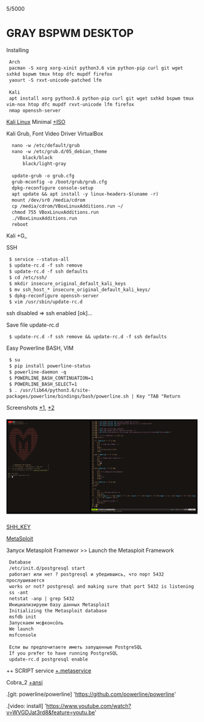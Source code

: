 
5/5000

GRAY BSPWM DESKTOP
====
Installing

     Arch
     pacman -S xorg xorg-xinit python3.6 vim python-pip curl git wget sxhkd bspwm tmux htop dfc mupdf firefox
     yaourt -S rxvt-unicode-patched lfm
     
     Kali
     apt install xorg python3.6 python-pip curl git wget sxhkd bspwm tmux vim-nox htop dfc mupdf rxvt-unicode lfm firefox
     nmap openssh-server
     

[Kali Linux](https://www.kali.org/) Minimal [+ISO](https://docs.kali.org/installation/kali-linux-network-mini-iso-install)

Kali Grub, Font Video Driver VirtualBox
      
      nano -w /etc/default/grub 
      nano -w /etc/grub.d/05_debian_theme
          black/black
          black/light-gray
          
      update-grub -o grub.cfg
      grub-mconfig -o /boot/grub/grub.cfg
      dpkg-reconfigure console-setup
      apt update && apt install -y linux-headers-$(uname -r)
      mount /dev/sr0 /media/cdrom
      cp /media/cdrom/VBoxLinuxAdditions.run ~/
      chmod 755 VBoxLinuxAdditions.run
      ./VBoxLinuxAdditions.run
      reboot

Kali +G_

SSH

     $ service --status-all
     $ update-rc.d -f ssh remove
     $ update-rc.d -f ssh defaults
     $ cd /etc/ssh/
     $ mkdir insecure_original_default_kali_keys
     $ mv ssh_host_* insecure_original_default_kali_keys/
     $ dpkg-reconfigure openssh-server
     $ vim /usr/sbin/update-rc.d
     
ssh disabled => ssh enabled [ok]...

Save file update-rc.d

     $ update-rc.d -f ssh remove && update-rc.d -f ssh defaults
     
Easy Powerline BASH, VIM

     $ su
     $ pip install powerline-status
     $ powerline-daemon -q
     $ POWERLINE_BASH_CONTINUATION=1
     $ POWERLINE_BASH_SELECT=1
     $ . /usr/lib64/python3.6/site-packages/powerline/bindings/bash/powerline.sh | Key "TAB "Return
 
Screenshots [*1](https://raw.githubusercontent.com/appath/dotfiles/master/lBox/scrot/screenshot_1.jpg), [*2](https://raw.githubusercontent.com/appath/dotfiles/master/lBox/scrot/screenshot_2.jpg)
 
![lBox](scrot/screenshot_1.jpg)
 
[SHH_KEY](https://raw.githubusercontent.com/appath/dotfiles/master/lBox/SHH_KEY)
 
[MetaSploit](https://github.com/rapid7/metasploit-framework)

Запуск Metasploit Framewor >> Launch the Metasploit Framework

     Database
     /etc/init.d/postgresql start
     работает или нет ? postgresql и убедившись, что порт 5432 прослушивается
     works or not? postgresql and making sure that port 5432 is listening
     ss -ant
     netstat -anp | grep 5432
     Инициализируем базу данных Metasploit
     Initializing the Metasploit database
     msfdb init
     Запускаем мсфконсо́ль
     We launch
     msfconsole
     
     Если вы предпочитаете иметь запущенные PostgreSQL
     If you prefer to have running PostgreSQL
     update-rc.d postgresql enable
     
++ SCRIPT service [+.metaservice](https://raw.githubusercontent.com/appath/dotfiles/master/lBox/.metaservice)

Cobra_2 [+ansi](https://raw.githubusercontent.com/appath/dotfiles/master/lBox/cobra_2.ansi.txt)

.[git: powerline/powerline] 'https://github.com/powerline/powerline'

.[video: install] 'https://www.youtube.com/watch?v=WVGDJat3rd8&feature=youtu.be'
